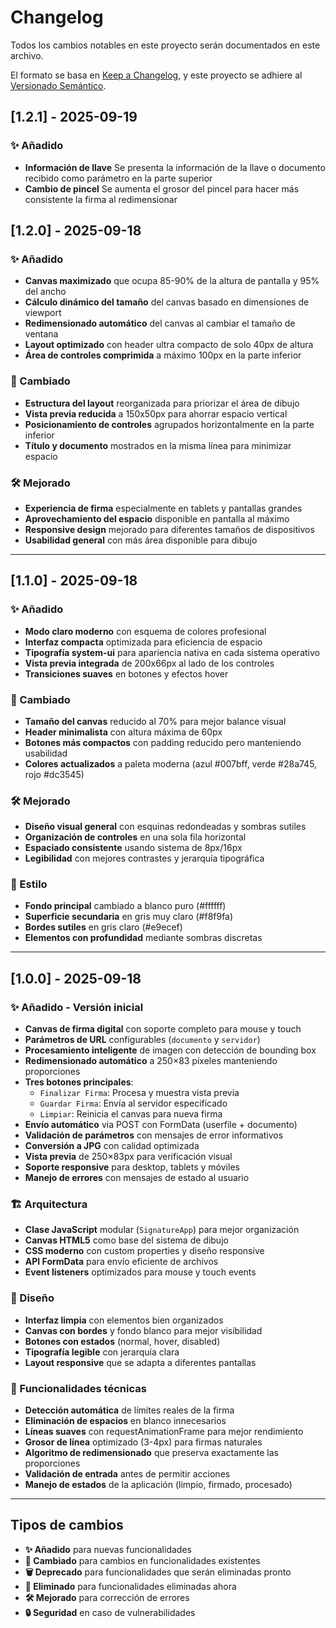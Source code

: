 # Changelog

Todos los cambios notables en este proyecto serán documentados en este archivo.

El formato se basa en [Keep a Changelog](https://keepachangelog.com/es-ES/1.0.0/),
y este proyecto se adhiere al [Versionado Semántico](https://semver.org/lang/es/).

## [1.2.1] - 2025-09-19

### ✨ Añadido
- **Información de llave** Se presenta la información de la llave o documento recibido como parámetro en la parte superior
- **Cambio de pincel** Se aumenta el grosor del pincel para hacer más consistente la firma al redimensionar

## [1.2.0] - 2025-09-18

### ✨ Añadido
- **Canvas maximizado** que ocupa 85-90% de la altura de pantalla y 95% del ancho
- **Cálculo dinámico del tamaño** del canvas basado en dimensiones de viewport
- **Redimensionado automático** del canvas al cambiar el tamaño de ventana
- **Layout optimizado** con header ultra compacto de solo 40px de altura
- **Área de controles comprimida** a máximo 100px en la parte inferior

### 🔄 Cambiado  
- **Estructura del layout** reorganizada para priorizar el área de dibujo
- **Vista previa reducida** a 150x50px para ahorrar espacio vertical
- **Posicionamiento de controles** agrupados horizontalmente en la parte inferior
- **Título y documento** mostrados en la misma línea para minimizar espacio

### 🛠️ Mejorado
- **Experiencia de firma** especialmente en tablets y pantallas grandes
- **Aprovechamiento del espacio** disponible en pantalla al máximo
- **Responsive design** mejorado para diferentes tamaños de dispositivos
- **Usabilidad general** con más área disponible para dibujo

---

## [1.1.0] - 2025-09-18

### ✨ Añadido
- **Modo claro moderno** con esquema de colores profesional
- **Interfaz compacta** optimizada para eficiencia de espacio
- **Tipografía system-ui** para apariencia nativa en cada sistema operativo
- **Vista previa integrada** de 200x66px al lado de los controles
- **Transiciones suaves** en botones y efectos hover

### 🔄 Cambiado
- **Tamaño del canvas** reducido al 70% para mejor balance visual
- **Header minimalista** con altura máxima de 60px
- **Botones más compactos** con padding reducido pero manteniendo usabilidad
- **Colores actualizados** a paleta moderna (azul #007bff, verde #28a745, rojo #dc3545)

### 🛠️ Mejorado
- **Diseño visual general** con esquinas redondeadas y sombras sutiles
- **Organización de controles** en una sola fila horizontal
- **Espaciado consistente** usando sistema de 8px/16px
- **Legibilidad** con mejores contrastes y jerarquía tipográfica

### 🎨 Estilo
- **Fondo principal** cambiado a blanco puro (#ffffff)
- **Superficie secundaria** en gris muy claro (#f8f9fa)  
- **Bordes sutiles** en gris claro (#e9ecef)
- **Elementos con profundidad** mediante sombras discretas

---

## [1.0.0] - 2025-09-18

### ✨ Añadido - Versión inicial
- **Canvas de firma digital** con soporte completo para mouse y touch
- **Parámetros de URL** configurables (`documento` y `servidor`)
- **Procesamiento inteligente** de imagen con detección de bounding box
- **Redimensionado automático** a 250×83 píxeles manteniendo proporciones
- **Tres botones principales**:
  - `Finalizar Firma`: Procesa y muestra vista previa
  - `Guardar Firma`: Envía al servidor especificado  
  - `Limpiar`: Reinicia el canvas para nueva firma
- **Envío automático** via POST con FormData (userfile + documento)
- **Validación de parámetros** con mensajes de error informativos
- **Conversión a JPG** con calidad optimizada
- **Vista previa** de 250×83px para verificación visual
- **Soporte responsive** para desktop, tablets y móviles
- **Manejo de errores** con mensajes de estado al usuario

### 🏗️ Arquitectura
- **Clase JavaScript** modular (`SignatureApp`) para mejor organización
- **Canvas HTML5** como base del sistema de dibujo  
- **CSS moderno** con custom properties y diseño responsive
- **API FormData** para envío eficiente de archivos
- **Event listeners** optimizados para mouse y touch events

### 🎨 Diseño
- **Interfaz limpia** con elementos bien organizados
- **Canvas con bordes** y fondo blanco para mejor visibilidad
- **Botones con estados** (normal, hover, disabled)
- **Tipografía legible** con jerarquía clara
- **Layout responsive** que se adapta a diferentes pantallas

### 🔧 Funcionalidades técnicas
- **Detección automática** de límites reales de la firma
- **Eliminación de espacios** en blanco innecesarios  
- **Líneas suaves** con requestAnimationFrame para mejor rendimiento
- **Grosor de línea** optimizado (3-4px) para firmas naturales
- **Algoritmo de redimensionado** que preserva exactamente las proporciones
- **Validación de entrada** antes de permitir acciones
- **Manejo de estados** de la aplicación (limpio, firmado, procesado)

---

## Tipos de cambios

- **✨ Añadido** para nuevas funcionalidades
- **🔄 Cambiado** para cambios en funcionalidades existentes  
- **🗑️ Deprecado** para funcionalidades que serán eliminadas pronto
- **🚫 Eliminado** para funcionalidades eliminadas ahora
- **🛠️ Mejorado** para corrección de errores
- **🔒 Seguridad** en caso de vulnerabilidades

